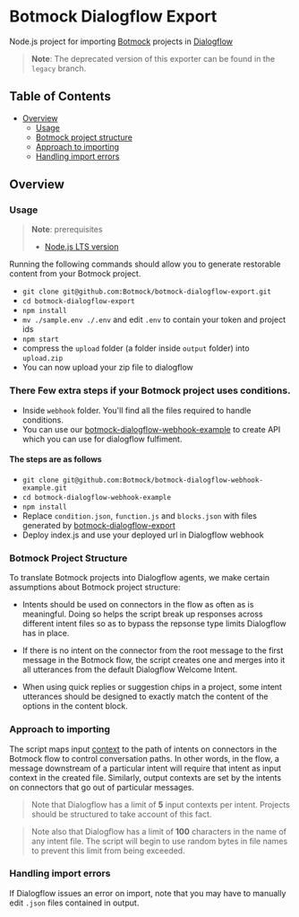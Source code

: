 # Botmock Dialogflow Export

Node.js project for importing [Botmock](https://botmock.com) projects in [Dialogflow](https://console.dialogflow.com/)

> **Note**: The deprecated version of this exporter can be found in the `legacy` branch.

## Table of Contents

* [Overview](#overview)
  * [Usage](#usage)
  * [Botmock project structure](#botmock-project-structure)
  * [Approach to importing](#approach-to-importing)
  * [Handling import errors](#handling-import-errors)

## Overview

### Usage

> **Note**: prerequisites
> - [Node.js LTS version](https://nodejs.org/en/)

Running the following commands should allow you to generate restorable content from your Botmock project.

- `git clone git@github.com:Botmock/botmock-dialogflow-export.git`
- `cd botmock-dialogflow-export`
- `npm install`
- `mv ./sample.env ./.env` and edit `.env` to contain your token and project ids
- `npm start`
- compress the `upload` folder (a folder inside `output` folder) into `upload.zip`
- You can now upload your zip file to dialogflow
### There Few extra steps if your Botmock project uses conditions.

- Inside `webhook` folder. You'll find all the files required to handle conditions.
- You can use our [botmock-dialogflow-webhook-example](https://github.com/Botmock/botmock-dialogflow-webhook-example/blob/main/index.js) to create API which you can use for dialogflow fulfiment. 
#### The steps are as follows

- `git clone git@github.com:Botmock/botmock-dialogflow-webhook-example.git`
- `cd botmock-dialogflow-webhook-example`
- `npm install`
- Replace `condition.json`, `function.js` and `blocks.json` with files generated by [botmock-dialogflow-export](https://github.com/Botmock/botmock-dialogflow-export)
- Deploy index.js and use your deployed url in Dialogflow webhook

 

### Botmock Project Structure

To translate Botmock projects into Dialogflow agents, we make certain assumptions about Botmock project structure:

- Intents should be used on connectors in the flow as often as is meaningful. Doing so helps the script break
  up responses across different intent files so as to bypass the repsonse type limits Dialogflow
  has in place.

- If there is no intent on the connector from the root message to the first message in the Botmock flow, the
  script creates one and merges into it all utterances from the default Dialogflow Welcome Intent.

- When using quick replies or suggestion chips in a project, some intent utterances should be designed to exactly match the content of the options in the content block.

### Approach to importing

The script maps input [context](https://cloud.google.com/dialogflow/docs/contexts-input-output) to the path of
intents on connectors in the Botmock flow to control conversation paths. In other words, in the flow, a
message downstream of a particular intent will require that intent as input context in the created file.
Similarly, output contexts are set by the intents on connectors that go out of particular messages.

> Note that Dialogflow has a limit of **5** input contexts per intent. Projects should be structured to take account of this fact.

> Note also that Dialogflow has a limit of **100** characters in the name of any intent file. The script will begin to use random bytes in file names to prevent this limit from being exceeded.

### Handling import errors

If Dialogflow issues an error on import, note that you may have to manually edit `.json` files contained in output.
